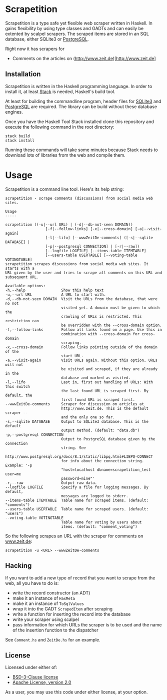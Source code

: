 Scrapetition
============

Scrapetition is a type safe yet flexible web scraper written in
Haskell. In gains flexibility by using type classes and GADTs and can
easily be extented by scalpel scrapers. The scraped items are stored
in an SQL database, either SQLite3 or
[PostgreSQL](http://github.com/lueck/scrapetition-db).

Right now it has scrapers for

- Comments on the articles on (http://www.zeit.de)[http://www.zeit.de]


## Installation

Scrapetition is written in the Haskell programming language. In order
to install it, at least [Stack](https://docs.haskellstack.org/) is
needed, Haskell's build tool.

At least for building the commandline program, header files for
[SQLite3](https://www.sqlite.org) and
[PostgreSQL](https://www.postgresql.org) are required. The library
can be build without these database engines.

Once you have the Haskell Tool Stack installed clone this repository
and execute the following command in the root directory:

	stack build
	stack install

Running these commands will take some minutes because Stack needs to
download lots of libraries from the web and compile them.

# Usage

Scrapetition is a command line tool. Here's its help string:

<!-- BEGIN USAGE -->

```
scrapetition - scrape comments (discussions) from social media web sites.

Usage
-----

scrapetition ((-u|--url URL) | (-d|--db-not-seen DOMAIN))
                  [-f|--follow-links] [-x|--cross-domain] [-a|--visit-again]
                  [-l|--lifo] [--wwwZeitDe-comments] ([-s|--sqlite DATABASE] |
                  [-p|--postgresql CONNECTION] | [-r|--raw])
                  [--logfile LOGFILE] [--items-table ITEMTABLE]
                  [--users-table USERTABLE] [--voting-table VOTINGTABLE]
scrapetition scrapes discussions from social media web sites. It starts with a
URL given by the user and tries to scrape all comments on this URL and
subsequent URL.

Available options:
-h,--help                Show this help text
-u,--url URL             A URL to start with.
-d,--db-not-seen DOMAIN  Visit the URLs from the database, that were no not
                         visited yet. A domain must be given to which the
                         crawling of URLs is restricted. This restriction can
                         be overridden with the --cross-domain option.
-f,--follow-links        Follow all links found on a page. Use this in
                         combination with --cross-domain for cross-domain
                         scraping.
-x,--cross-domain        Follow links pointing outside of the domain of the
                         start URL.
-a,--visit-again         Visit URLs again. Without this option, URLs will not
                         be visited and scraped, if they are already in the
                         database and marked as visited.
-l,--lifo                Last in, first out handling of URLs: With this switch
                         the last found URL is scraped first. By default, the
                         first found URL is scraped first.
--wwwZeitDe-comments     Scraper for discussion on articles at
                         http://www.zeit.de. This is the default scraper --
                         and the only one so far.
-s,--sqlite DATABASE     Output to SQLite3 database. This is the default
                         output method. (default: "data.db")
-p,--postgresql CONNECTION
                         Output to PostgreSQL database given by the connection
                         string. See
                         http://www.postgresql.org/docs/8.1/static/libpq.html#LIBPQ-CONNECT
                         for info about the connection string. Example: '-p
                         "host=localhost dbname=scrapetition_test user=me
                         password=mine"'
-r,--raw                 Output raw data.
--logfile LOGFILE        Specify a file for logging messages. By default,
                         messages are logged to stderr.
--items-table ITEMTABLE  Table name for scraped items. (default: "comments")
--users-table USERTABLE  Table name for scraped users. (default: "users")
--voting-table VOTINGTABLE
                         Table name for voting by users about
                         items. (default: "comment_voting")

```

<!-- END USAGE -->

So the following scrapes an URL with the scraper for comments on
www.zeit.de:

	scrapetition -u <URL> --wwwZeitDe-comments

## Hacking

If you want to add a new type of record that you want to scrape from
the web, all you have to do is:

- write the record constructor (an ADT)
- make it an instance of `HasMeta`
- make it an instance of `ToSqlValues`
- wrap it into the GADT `ScrapedItem` after scraping
- write a function for inserting the record into the database
- write your scraper using scalpel
- pass information for which URLs the scraper is to be used and the
  name of the insertion function to the dispatcher

See `Comment.hs` and `ZeitDe.hs` for an example.

## License

Licensed under either of:

- [BSD-3-Clause license](https://opensource.org/licenses/BSD-3-Clause)
- [Apache License, version 2.0](https://opensource.org/licenses/Apache-2.0)

As a user, you may use this code under either license, at your option.

